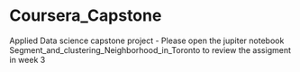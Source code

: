 # Coursera_Capstone
Applied Data science capstone project - Please open the jupiter notebook Segment_and_clustering_Neighborhood_in_Toronto to review the assigment in week 3

